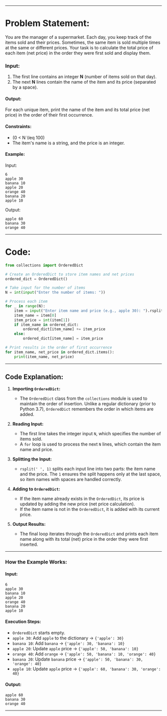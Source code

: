 
---

# Problem Statement:
You are the manager of a supermarket. Each day, you keep track of the items sold and their prices. Sometimes, the same item is sold multiple times at the same or different prices. Your task is to calculate the total price of each item (net price) in the order they were first sold and display them.




### Input:
1. The first line contains an integer **N** (number of items sold on that day).
2. The next **N** lines contain the name of the item and its price (separated by a space).

#### Output:
For each unique item, print the name of the item and its total price (net price) in the order of their first occurrence.

#### Constraints:
- \(0 < N \leq 100\)
- The item's name is a string, and the price is an integer.

#### Example:
Input:
```
6
apple 30
banana 10
apple 20
orange 40
banana 20
apple 10
```

Output:
```
apple 60
banana 30
orange 40
```

---



# Code:

```python
from collections import OrderedDict

# Create an OrderedDict to store item names and net prices
ordered_dict = OrderedDict()

# Take input for the number of items
N = int(input("Enter the number of items: "))

# Process each item
for _ in range(N):
    item = input("Enter item name and price (e.g., apple 30): ").rsplit(' ', 1)
    item_name = item[0]
    item_price = int(item[1])
    if item_name in ordered_dict:
        ordered_dict[item_name] += item_price
    else:
        ordered_dict[item_name] = item_price

# Print results in the order of first occurrence
for item_name, net_price in ordered_dict.items():
    print(item_name, net_price)
```

---

## Code Explanation:

1. **Importing `OrderedDict`:**
   - The `OrderedDict` class from the `collections` module is used to maintain the order of insertion. Unlike a regular dictionary (prior to Python 3.7), `OrderedDict` remembers the order in which items are added.

2. **Reading Input:**
   - The first line takes the integer input `N`, which specifies the number of items sold.
   - A `for` loop is used to process the next `N` lines, which contain the item name and price.

3. **Splitting the Input:**
   - `rsplit(' ', 1)` splits each input line into two parts: the item name and the price. The `1` ensures the split happens only at the last space, so item names with spaces are handled correctly.

4. **Adding to `OrderedDict`:**
   - If the item name already exists in the `OrderedDict`, its price is updated by adding the new price (net price calculation).
   - If the item name is not in the `OrderedDict`, it is added with its current price.

5. **Output Results:**
   - The final loop iterates through the `OrderedDict` and prints each item name along with its total (net) price in the order they were first inserted.

---

### How the Example Works:

#### Input:
```
6
apple 30
banana 10
apple 20
orange 40
banana 20
apple 10
```

#### Execution Steps:
- `OrderedDict` starts empty.
- `apple 30`: Add `apple` to the dictionary → `{'apple': 30}`
- `banana 10`: Add `banana` → `{'apple': 30, 'banana': 10}`
- `apple 20`: Update `apple` price → `{'apple': 50, 'banana': 10}`
- `orange 40`: Add `orange` → `{'apple': 50, 'banana': 10, 'orange': 40}`
- `banana 20`: Update `banana` price → `{'apple': 50, 'banana': 30, 'orange': 40}`
- `apple 10`: Update `apple` price → `{'apple': 60, 'banana': 30, 'orange': 40}`

#### Output:
```
apple 60
banana 30
orange 40
```

---

